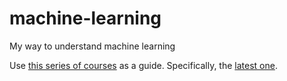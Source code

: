 # machine-learning
My way to understand machine learning

Use [this series of courses](https://davidrosenberg.github.io/mlcourse/) as a guide. Specifically, the [latest one](https://davidrosenberg.github.io/ml2018/#home).

